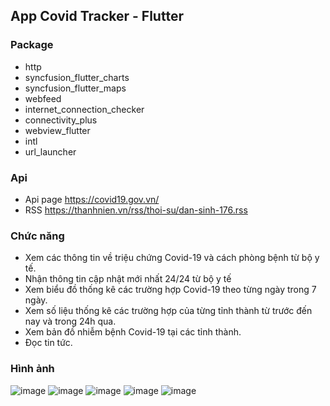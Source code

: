 ## App Covid Tracker - Flutter
### Package
* http
* syncfusion_flutter_charts
* syncfusion_flutter_maps
* webfeed
* internet_connection_checker
* connectivity_plus
* webview_flutter
* intl
* url_launcher
### Api
* Api page https://covid19.gov.vn/ 
* RSS https://thanhnien.vn/rss/thoi-su/dan-sinh-176.rss 
### Chức năng
* Xem các thông tin về triệu chứng Covid-19 và cách phòng bệnh từ bộ y tế. 
* Nhận thông tin cập nhật mới nhất 24/24 từ bộ y tế 
* Xem biểu đồ thống kê các trường hợp Covid-19 theo từng ngày trong 7 ngày.
* Xem số liệu thống kê các trường hợp của từng tỉnh thành từ trước đến nay và trong 24h qua.
* Xem bản đồ nhiễm bệnh Covid-19 tại các tỉnh thành. 
* Đọc tin tức.
### Hình ảnh
![image](https://user-images.githubusercontent.com/56111787/164131732-1e6d056d-71cd-49eb-be22-1057f57c5188.png)
![image](https://user-images.githubusercontent.com/56111787/164131776-413d06bd-31e1-4d06-a184-4fd03baf2d8b.png)
![image](https://user-images.githubusercontent.com/56111787/164131799-756b7638-26ff-4a76-82e2-8b15e5f47e25.png)
![image](https://user-images.githubusercontent.com/56111787/164131821-b609d0ab-019a-4e82-b5bd-d9dd86b11105.png)
![image](https://user-images.githubusercontent.com/56111787/164131827-57292a5b-024a-4cb3-a4ca-d45aa81caf01.png)


